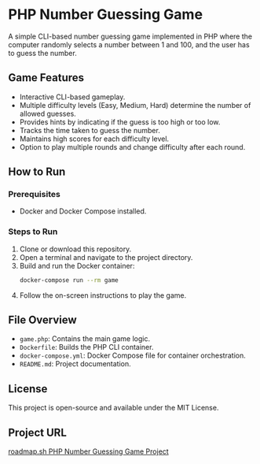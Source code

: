# PHP Number Guessing Game

A simple CLI-based number guessing game implemented in PHP where the computer randomly selects a number between 1 and 100, and the user has to guess the number.

## Game Features

- Interactive CLI-based gameplay.
- Multiple difficulty levels (Easy, Medium, Hard) determine the number of allowed guesses.
- Provides hints by indicating if the guess is too high or too low.
- Tracks the time taken to guess the number.
- Maintains high scores for each difficulty level.
- Option to play multiple rounds and change difficulty after each round.

## How to Run

### Prerequisites

- Docker and Docker Compose installed.

### Steps to Run

1. Clone or download this repository.
2. Open a terminal and navigate to the project directory.
3. Build and run the Docker container:
   ```bash
   docker-compose run --rm game
   ```
4. Follow the on-screen instructions to play the game.

## File Overview

- `game.php`: Contains the main game logic.
- `Dockerfile`: Builds the PHP CLI container.
- `docker-compose.yml`: Docker Compose file for container orchestration.
- `README.md`: Project documentation.

## License

This project is open-source and available under the MIT License.

## Project URL

[roadmap.sh PHP Number Guessing Game Project](https://roadmap.sh/projects/number-guessing-game)
